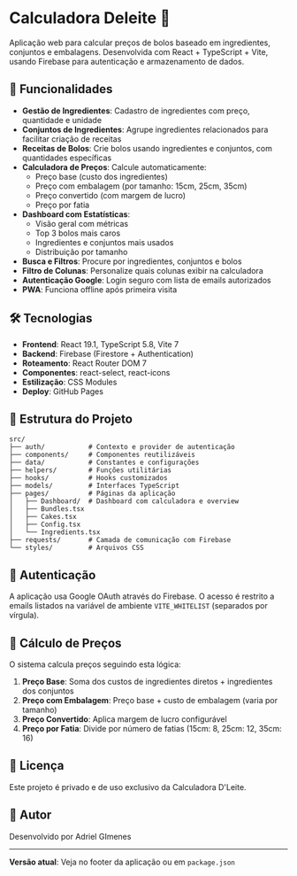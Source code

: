 # Calculadora Deleite 🍰

Aplicação web para calcular preços de bolos baseado em ingredientes, conjuntos e embalagens. Desenvolvida com React + TypeScript + Vite, usando Firebase para autenticação e armazenamento de dados.

## 🚀 Funcionalidades

- **Gestão de Ingredientes**: Cadastro de ingredientes com preço, quantidade e unidade
- **Conjuntos de Ingredientes**: Agrupe ingredientes relacionados para facilitar criação de receitas
- **Receitas de Bolos**: Crie bolos usando ingredientes e conjuntos, com quantidades específicas
- **Calculadora de Preços**: Calcule automaticamente:
  - Preço base (custo dos ingredientes)
  - Preço com embalagem (por tamanho: 15cm, 25cm, 35cm)
  - Preço convertido (com margem de lucro)
  - Preço por fatia
- **Dashboard com Estatísticas**: 
  - Visão geral com métricas
  - Top 3 bolos mais caros
  - Ingredientes e conjuntos mais usados
  - Distribuição por tamanho
- **Busca e Filtros**: Procure por ingredientes, conjuntos e bolos
- **Filtro de Colunas**: Personalize quais colunas exibir na calculadora
- **Autenticação Google**: Login seguro com lista de emails autorizados
- **PWA**: Funciona offline após primeira visita

## 🛠️ Tecnologias

- **Frontend**: React 19.1, TypeScript 5.8, Vite 7
- **Backend**: Firebase (Firestore + Authentication)
- **Roteamento**: React Router DOM 7
- **Componentes**: react-select, react-icons
- **Estilização**: CSS Modules
- **Deploy**: GitHub Pages

## 📁 Estrutura do Projeto

```
src/
├── auth/           # Contexto e provider de autenticação
├── components/     # Componentes reutilizáveis
├── data/           # Constantes e configurações
├── helpers/        # Funções utilitárias
├── hooks/          # Hooks customizados
├── models/         # Interfaces TypeScript
├── pages/          # Páginas da aplicação
│   ├── Dashboard/  # Dashboard com calculadora e overview
│   ├── Bundles.tsx
│   ├── Cakes.tsx
│   ├── Config.tsx
│   └── Ingredients.tsx
├── requests/       # Camada de comunicação com Firebase
└── styles/         # Arquivos CSS
```

## 🔐 Autenticação

A aplicação usa Google OAuth através do Firebase. O acesso é restrito a emails listados na variável de ambiente `VITE_WHITELIST` (separados por vírgula).

## 🧮 Cálculo de Preços

O sistema calcula preços seguindo esta lógica:

1. **Preço Base**: Soma dos custos de ingredientes diretos + ingredientes dos conjuntos
2. **Preço com Embalagem**: Preço base + custo de embalagem (varia por tamanho)
3. **Preço Convertido**: Aplica margem de lucro configurável
4. **Preço por Fatia**: Divide por número de fatias (15cm: 8, 25cm: 12, 35cm: 16)

## 📝 Licença

Este projeto é privado e de uso exclusivo da Calculadora D'Leite.

## 👥 Autor

Desenvolvido por Adriel GImenes

---

**Versão atual**: Veja no footer da aplicação ou em `package.json`

